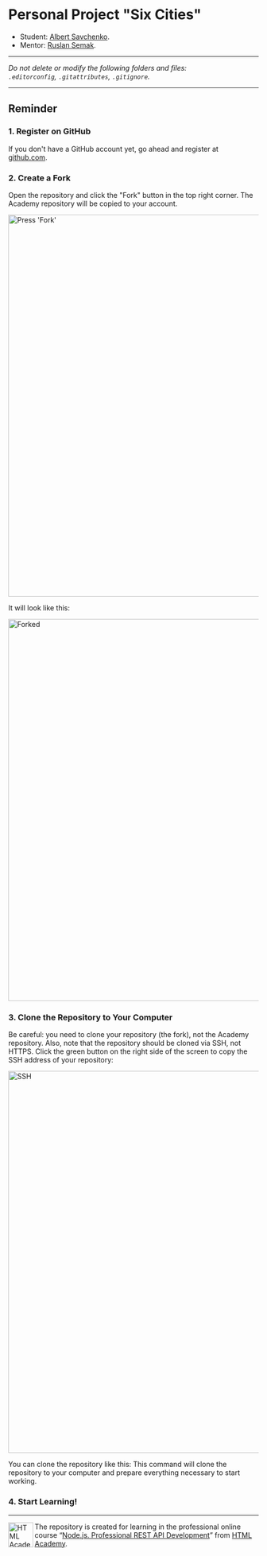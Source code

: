 # Personal Project "Six Cities"

* Student: [Albert Savchenko](https://up.htmlacademy.ru/nodejs-api/8/user/2444963).
* Mentor: [Ruslan Semak](https://htmlacademy.ru/profile/id1451913).

---

_Do not delete or modify the following folders and files:_  
_`.editorconfig`, `.gitattributes`, `.gitignore`._

---

## Reminder

### 1. Register on GitHub

If you don't have a GitHub account yet, go ahead and register at [github.com](https://github.com/join).

### 2. Create a Fork

Open the repository and click the "Fork" button in the top right corner. The Academy repository will be copied to your account.

<img width="769" alt="Press 'Fork'" src="https://cloud.githubusercontent.com/assets/259739/20264045/a1ddbf40-aa7a-11e6-9a1a-724a1c0123c8.png">

It will look like this:

<img width="769" alt="Forked" src="https://cloud.githubusercontent.com/assets/259739/20264122/f63219a6-aa7a-11e6-945a-89818fc7c014.png">

### 3. Clone the Repository to Your Computer

Be careful: you need to clone your repository (the fork), not the Academy repository. Also, note that the repository should be cloned via SSH, not HTTPS. Click the green button on the right side of the screen to copy the SSH address of your repository:

<img width="769" alt="SSH" src="https://cloud.githubusercontent.com/assets/259739/20264180/42704126-aa7b-11e6-9ab4-73372b812a53.png">

You can clone the repository like this:
This command will clone the repository to your computer and prepare everything necessary to start working.

### 4. Start Learning!

---

<a href="https://htmlacademy.ru/profession/fullstack"><img align="left" width="50" height="50" title="HTML Academy" src="https://up.htmlacademy.ru/static/img/intensive/nodejs/logo-for-github-2.png"></a>

The repository is created for learning in the professional online course “[Node.js. Professional REST API Development](https://htmlacademy.ru/profession/fullstack)” from [HTML Academy](https://htmlacademy.ru).

